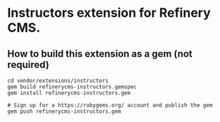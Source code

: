 # Instructors extension for Refinery CMS.

## How to build this extension as a gem (not required)

    cd vendor/extensions/instructors
    gem build refinerycms-instructors.gemspec
    gem install refinerycms-instructors.gem

    # Sign up for a https://rubygems.org/ account and publish the gem
    gem push refinerycms-instructors.gem
